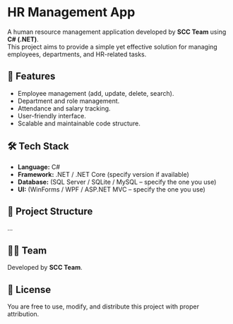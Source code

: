 # HR Management App

A human resource management application developed by **SCC Team** using **C# (.NET)**.  
This project aims to provide a simple yet effective solution for managing employees, departments, and HR-related tasks.

## 🚀 Features
- Employee management (add, update, delete, search).
- Department and role management.
- Attendance and salary tracking.
- User-friendly interface.
- Scalable and maintainable code structure.

## 🛠️ Tech Stack
- **Language:** C#  
- **Framework:** .NET / .NET Core (specify version if available)  
- **Database:** (SQL Server / SQLite / MySQL – specify the one you use)  
- **UI:** (WinForms / WPF / ASP.NET MVC – specify the one you use)  

## 📂 Project Structure
...

## 👨‍💻 Team
Developed by **SCC Team**.

## 📜 License
You are free to use, modify, and distribute this project with proper attribution.
